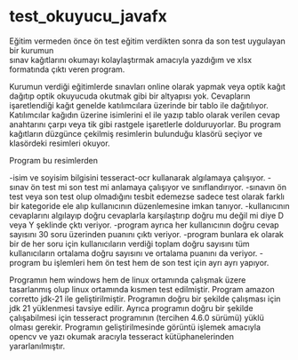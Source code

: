 # test_okuyucu_javafx
Eğitim vermeden önce ön test eğitim verdikten sonra da 
son test uygulayan bir kurumun  
sınav kağıtlarını okumayı kolaylaştırmak amacıyla yazdığım 
ve xlsx formatında çıktı veren program.

Kurumun  verdiği eğitimlerde sınavları online olarak yapmak veya optik kağıt dağıtıp optik okuyucuda okutmak gibi bir altyapısı yok. 
Cevapların işaretlendiği kağıt genelde katılımcılara üzerinde bir tablo ile dağıtılıyor.
Katılımcılar kağıdın üzerine isimlerini el ile yazıp tablo olarak verilen cevap anahtarını çarpı veya tik gibi rastgele işaretlerle dolduruyorlar.
Bu program kağıtların düzgünce çekilmiş resimlerin bulunduğu klasörü seçiyor ve klasördeki resimleri okuyor.

Program bu resimlerden

-isim ve soyisim bilgisini tesseract-ocr kullanarak algılamaya çalışıyor.
-sınav ön test mi son test mi anlamaya çalışıyor ve sınıflandırıyor.
-sınavın ön test veya son test olup olmadığını tesbit edemezse sadece test olarak farklı bir kategoride ele alıp kullanıcının düzenlemesine imkan tanıyor.
-kullanıcının cevaplarını algılayıp doğru cevaplarla karşılaştırıp doğru mu değil mi diye D veya Y şeklinde çktı veriyor.
-program ayrıca her kullanıcının doğru cevap sayısını 30 soru üzerinden puanını çıktı veriyor.
-program bunlara ek olarak bir de her soru için kullanıcıların verdiği toplam doğru sayısını tüm kullanıcıların ortalama doğru sayısını ve ortalama puanını da veriyor.
-program bu işlemleri hem ön test hem de son test için ayrı ayrı yapıyor.

Programın hem windows hem de linux ortamında çalışmak üzere tasarlanmış olup linux ortamında kısmen test edilmiştir.
Program amazon corretto jdk-21 ile geliştirilmiştir. Programın doğru bir şekilde çalışması için  jdk 21 yüklenmesi tavsiye edilir.
Ayrıca programın doğru bir şekilde çalışabilmesi için tesseract programının
(tercihen 4.6.0 sürümü) yüklü olması gerekir.
Programın geliştirilmesinde görüntü işlemek amacıyla opencv ve yazı okumak aracıyla tesseract kütüphanelerinden yararlanılmıştır.

